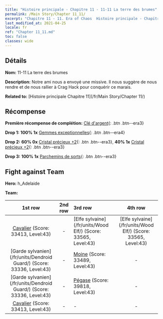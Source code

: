 ```yaml
---
title: "Histoire principale - Chapitre 11 - 11-11 La terre des brumes"
permalink: /Main Story/Chapter 11_11/
excerpt: "Chapitre 11 - 11. Era of Chaos  Histoire principale - Chapitre 11_11. 11-11 La terre des brumes"
last_modified_at: 2021-04-25
locale: fr
ref: "Chapter 11_11.md"
toc: false
classes: wide
---
```


## Détails

 **Nom:** 11-11 La terre des brumes

 **Description:** Notre ami nous a envoyé une missive. Il nous suggère de nous rendre et de nous rallier à Crag Hack pour conquérir ce marais.

 **Related to:** [Histoire principale Chapitre 11](/fr/Main Story/Chapter 11/)

## Récompense

 **Première récompense de complétion:** [Clé d'argent](/ItemsFR/con_693/){: .btn .btn--era3}

 **Drop 1:** **100% 1x** [Gemmes exceptionnelles](/ItemsFR/mat_37/){: .btn .btn--era4}

 **Drop 2:** **60% 0x** [Cristal précieux +2](/ItemsFR/mat_31/){: .btn .btn--era3}, **40% 1x** [Cristal précieux +2](/ItemsFR/mat_31/){: .btn .btn--era3}

 **Drop 3:** **100% 1x** [Parchemins de sorts](/ItemsFR/con_694/){: .btn .btn--era3}


## Fight against Team
 **Hero:** h_Adelaide

 **Team:**


  | 1st row | 2nd row | 3rd row | 4th row |
  |:----:|:----:|:----|:----:|
  | [Cavalier](/fr/units/Cavalier/) (Score: 33413, Level:43)  | - | [Elfe sylvaine](/fr/units/Wood Elf/) (Score: 33565, Level:43)  | [Elfe sylvaine](/fr/units/Wood Elf/) (Score: 33565, Level:43)  |
  | [Garde sylvanien](/fr/units/Dendroid Guard/) (Score: 33336, Level:43)  | - | [Moine](/fr/units/Monk/) (Score: 33489, Level:43)  | - |
  | [Garde sylvanien](/fr/units/Dendroid Guard/) (Score: 33336, Level:43)  | - | [Pégase](/fr/units/Pegasus/) (Score: 39818, Level:43)  | - |
  | [Cavalier](/fr/units/Cavalier/) (Score: 33413, Level:43)  | - | - | - |


